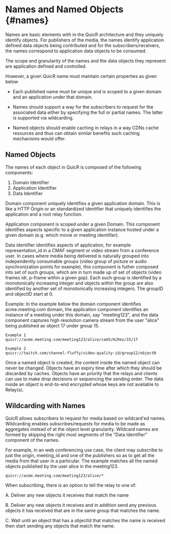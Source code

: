 # Names and Named Objects {#names}

Names are basic elements with in the QuicR architecture and they
uniquely identify objects. For publishers of the media, the names 
identify application defined data objects being contributed and
for the subscribers/receivers, the names correspond to 
application data objects to be consumed.

The scope and granularity of the names and the data objects they
represent are application defined and controlled.

However, a given QuicR name must maintain certain properties 
as given below

* Each published name must be unique and is scoped to a 
  given domain and an application under that domain.

* Names should support a way for the subscribers to request 
  for the associated data either by specifying the full or partial names. 
  The latter is supported via wildcarding.

* Named objects should enable caching in relays in a way CDNs cache resources 
  and thus can obtain similar benefits such caching mechanisms would offer.

## Named Objects

The names of each object in QuicR is composed of the following components:

1. Domain Identifier
2. Application Identifier
3. Data Identifier

Domain component uniquely identifies a given application domain. This is
like a HTTP Origin or an standardized identifier that uniquely identifies 
the application and a root relay function. 

Application component is scoped under a given Domain. This
component identifies aspects specific to a given application instance
hosted under a given domain (e.g. which movie or meeting identifier).

Data identifier identifies aspects of application, for example
representation_id in a CMAF segment or video stream from a
conference user. In cases where media being delivered is naturally grouped 
into independently consumable groups (video group of picture or audio 
synchronization points for example), this component is futher composed into 
set of such groups, which are in turn made up of set of objects 
(video frames idr, p-frame within a  given gop). Each such group is 
identified by a monotonically increasing integer and objects within the 
group are also identified by another set of monotonically increasing integers. 
The groupID and objectID start at 0.

Example: In the example below the domain component identifies
acme.meeting.com domain, the application component identifies an
instance of a meeting under this domain, say "meeting123", and the 
data component captures high resolution camera stream from the user "alice"
being published as object 17 under group 15.

```
Example 1
quicr://acme.meeting.com/meeting123/alice/cam5/HiRes/15/17
```

```
Example 2
quicr://twitch.com/channel-fluffy/video-quality-id/group12/object0
```

Once a named object is created, the content inside the named object can
never be changed. Objects have an expiry time after which they should be
discarded by caches. Objects have an priority that the relays and
clients can use to make drop decisions or sequencing the sending order. 
The data inside an object is end-to-end encrypted whose keys are not 
available to Relay(s).

## Wildcarding with Names

QuicR allows subscribers to request for media based on wildcard'ed
names. Wildcarding enables subscribes/requests for media to be made 
as aggregates instead of at the object level granularity. Wildcard names 
are formed by skipping the right most segments of the "Data Identifier" 
component of the names.
 
For example, in an web conferencing use case, the client may subscribe
to just the origin, meeting_id and one of the publishers so as to get 
all the media from that user in a particular. The example matches all
the named objects published by the user alice in the meeting123.

```quicr://acme.meeting.com/meeting123/alice/* ```

When subscribing, there is an option to tell the relay to one of:

A.  Deliver any new objects it receives that match the name 

B. Deliver any new objects it receives and in addition send any previous
objects it has received that are in the same group that matches the name.

C. Wait until an object that has a objectId that matches the name is
received then start sending any objects that match the name.
